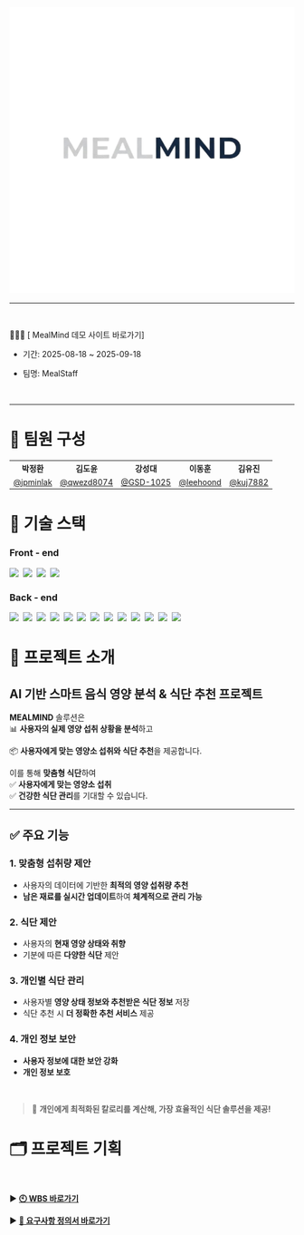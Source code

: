 <div style="text-align: center;">
  <img src="./MEAL MIND.png" alt="logo" width="550">
</div>

---
<br>

<div style="center">

🏃🏻‍♀️ [ MealMind 데모 사이트 바로가기]

</div>
<tr>
<td>

- 기간: 2025-08-18 ~ 2025-09-18 

- 팀명: MealStaff
</td>
</tr>
<br>

---

# **👥 팀원 구성**

<div style="center">
  <table>
    <tr>
      <th>박정환</th>
      <th>김도윤</th>
      <th>강성대</th>
      <th>이동훈</th>
      <th>김유진</th>
    </tr>
    <tr>
      <td><a href="https://github.com/jpminlak">@jpminlak</a></td>
      <td><a href="https://github.com/qwezd8074">@qwezd8074</a></td>
      <td><a href="https://github.com/GSD-1025">@GSD-1025</a></td>
      <td><a href="https://github.com/leehoond">@leehoond</a></td>
      <td><a href="https://github.com/kuj7882">@kuj7882</a></td>
    </tr>
  </table>
</div>

# 🔧 기술 스택

### Front - end

<img src="https://img.shields.io/badge/HTML5-E34F26?style=flat&logo=html5&logoColor=white">&nbsp;
<img src="https://img.shields.io/badge/CSS3-1572B6?style=flat&logo=css3&logoColor=white">&nbsp;
<img src="https://img.shields.io/badge/JavaScript-F7DF1E?style=flat&logo=javascript&logoColor=black">&nbsp;
<img src="https://img.shields.io/badge/Thymeleaf-005F0F?style=flat&logo=thymeleaf&logoColor=white">&nbsp;

### Back - end

<img src="https://img.shields.io/badge/Spring_Boot-6DB33F?style=flat&logo=springboot&logoColor=white"> 
<img src="https://img.shields.io/badge/Java-007396?style=flat&logo=java&logoColor=white"> 
<img src="https://img.shields.io/badge/Gradle-02303A?style=flat&logo=gradle&logoColor=white"> 
<img src="https://img.shields.io/badge/MariaDB-003545?style=flat&logo=mariadb&logoColor=white"> 
<img src="https://img.shields.io/badge/JPA-47A6B8?style=flat&logo=hibernate&logoColor=white"> 
<img src="https://img.shields.io/badge/Spring_Security-6DB33F?style=flat&logo=springsecurity&logoColor=white"> 
<img src="https://img.shields.io/badge/Python-3776AB?style=flat&logo=python&logoColor=white"> 
<img src="https://img.shields.io/badge/FastAPI-009688?style=flat&logo=fastapi&logoColor=white"> 
<img src="https://img.shields.io/badge/Ollama-000000?style=flat&logo=ollama&logoColor=white"> 
<img src="https://img.shields.io/badge/MobileNet-FF6666?style=flat&logo=tensorflow&logoColor=white"> 
<img src="https://img.shields.io/badge/EfficientNet-FF6666?style=flat&logo=tensorflow&logoColor=white"> 
<img src="https://img.shields.io/badge/KoBERT-F00?style=flat&logo=huggingface&logoColor=white"> 
<img src="https://img.shields.io/badge/Google_Gemini_API-4285F4?style=flat&logo=google&logoColor=white">



# 🔮 프로젝트 소개
## **AI 기반 스마트 음식 영양 분석 & 식단 추천 프로젝트**

**MEALMIND** 솔루션은  
📊 **사용자의 실제 영양 섭취 상황을 분석**하고

📦 **사용자에게 맞는 영양소 섭취와 식단 추천**을 제공합니다.

이를 통해 **맞춤형 식단**하여  
✅ **사용자에게 맞는 영양소 섭취**  
✅ **건강한 식단 관리**를 기대할 수 있습니다.

---
## **✅ 주요 기능**

### **1. 맞춤형 섭취량 제안**
- 사용자의 데이터에 기반한 **최적의 영양 섭취량 추천**
- **남은 재료를 실시간 업데이트**하여 **체계적으로 관리 가능**

### **2. 식단 제안**
- 사용자의 **현재 영양 상태와 취향**
- 기분에 따른 **다양한 식단** 제안

### **3. 개인별 식단 관리**
- 사용자별 **영양 상태 정보와 추천받은 식단 정보** 저장
- 식단 추천 시 **더 정확한 추천 서비스** 제공

### **4. 개인 정보 보안**
- **사용자 정보에 대한 보안 강화**
- **개인 정보 보호**
<br>

> 📌 **개인에게 최적화된 칼로리를 계산해, 가장 효율적인 식단 솔루션을 제공!**

# 🗂️ 프로젝트 기획

<br>

▶ [**🕙 WBS 바로가기**](https://docs.google.com/spreadsheets/d/1HKKWrVs9rWQhkrGAiOEsVd0jQkMSiEp3Np9_gphN8oo/edit?gid=0#gid=0)


▶ [**📑 요구사항 정의서 바로가기**](https://docs.google.com/spreadsheets/d/1WSLjV17Llg2p0DN2wyvz9vuMrkYNvfDEmSVrAsvDE5U/edit?gid=0#gid=0)





